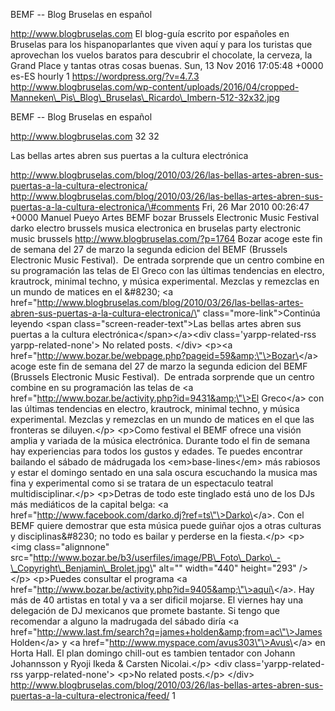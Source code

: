 BEMF -- Blog Bruselas en español

http://www.blogbruselas.com El blog-guía escrito por españoles en
Bruselas para los hispanoparlantes que viven aquí y para los turistas
que aprovechan los vuelos baratos para descubrir el chocolate, la
cerveza, la Grand Place y tantas otras cosas buenas. Sun, 13 Nov 2016
17:05:48 +0000 es-ES hourly 1 https://wordpress.org/?v=4.7.3
http://www.blogbruselas.com/wp-content/uploads/2016/04/cropped-Manneken\_Pis\_Blog\_Bruselas\_Ricardo\_Imbern-512-32x32.jpg

BEMF -- Blog Bruselas en español

http://www.blogbruselas.com 32 32

Las bellas artes abren sus puertas a la cultura electrónica

http://www.blogbruselas.com/blog/2010/03/26/las-bellas-artes-abren-sus-puertas-a-la-cultura-electronica/
http://www.blogbruselas.com/blog/2010/03/26/las-bellas-artes-abren-sus-puertas-a-la-cultura-electronica/\#comments
Fri, 26 Mar 2010 00:26:47 +0000 Manuel Pueyo Artes BEMF bozar Brussels
Electronic Music Festival darko electro brussels musica electronica en
bruselas party electronic music brussels
http://www.blogbruselas.com/?p=1764 Bozar acoge este fin de semana del
27 de marzo la segunda edicion del BEMF (Brussels Electronic Music
Festival).  De entrada sorprende que un centro combine en su
programación las telas de El Greco con las últimas tendencias en
electro, krautrock, minimal techno, y música experimental. Mezclas y
remezclas en un mundo de matices en el &\#8230; \<a
href=\"http://www.blogbruselas.com/blog/2010/03/26/las-bellas-artes-abren-sus-puertas-a-la-cultura-electronica/\"
class=\"more-link\"\>Continúa leyendo \<span
class=\"screen-reader-text\"\>Las bellas artes abren sus puertas a la
cultura electrónica\</span\>\</a\>\<div class=\'yarpp-related-rss
yarpp-related-none\'\> No related posts. \</div\> \<p\>\<a
href=\"http://www.bozar.be/webpage.php?pageid=59&amp;\"\>Bozar\</a\>
acoge este fin de semana del 27 de marzo la segunda edicion del BEMF
(Brussels Electronic Music Festival).  De entrada sorprende que un
centro combine en su programación las telas de \<a
href=\"http://www.bozar.be/activity.php?id=9431&amp;\"\>El Greco\</a\>
con las últimas tendencias en electro, krautrock, minimal techno, y
música experimental. Mezclas y remezclas en un mundo de matices en el
que las fronteras se diluyen.\</p\> \<p\>Como festival el BEMF ofrece
una visión amplia y variada de la música electrónica. Durante todo el
fin de semana hay experiencias para todos los gustos y edades. Te puedes
encontrar bailando el sábado de mádrugada los \<em\>base-lines\</em\>
más rabiosos y estar el domingo sentado en una sala oscura escuchando la
musica mas fina y experimental como si se tratara de un espectaculo
teatral multidisciplinar.\</p\> \<p\>Detras de todo este tinglado está
uno de los DJs más mediáticos de la capital belga: \<a
href=\"http://www.facebook.com/darko.dj?ref=ts\"\>Darko\</a\>. Con el
BEMF quiere demostrar que esta música puede guiñar ojos a otras culturas
y disciplinas&\#8230; no todo es bailar y perderse en la fiesta.\</p\>
\<p\>\<img class=\"alignnone\"
src=\"http://www.bozar.be/b3/userfiles/image/PB\_Foto\_Darko\_-\_Copyright\_Benjamin\_Brolet.jpg\"
alt=\"\" width=\"440\" height=\"293\" /\>\</p\> \<p\>Puedes consultar el
programa \<a
href=\"http://www.bozar.be/activity.php?id=9405&amp;\"\>aquí\</a\>. Hay
más de 40 artistas en total y va a ser dificil mojarse. El viernes hay
una delegación de DJ mexicanos que promete bastante. Si tengo que
recomendar a alguno la madrugada del sábado diría \<a
href=\"http://www.last.fm/search?q=james+holden&amp;from=ac\"\>James
Holden\</a\> y \<a href=\"http://www.myspace.com/avus303\"\>Avus\</a\>
en Horta Hall. El plan domingo chill-out es tambien tentador con Johann
Johannsson y Ryoji Ikeda &amp; Carsten Nicolai.\</p\> \<div
class=\'yarpp-related-rss yarpp-related-none\'\> \<p\>No related
posts.\</p\> \</div\>
http://www.blogbruselas.com/blog/2010/03/26/las-bellas-artes-abren-sus-puertas-a-la-cultura-electronica/feed/
1
